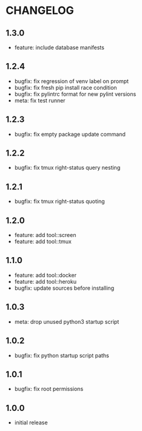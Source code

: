 # CHANGELOG

## 1.3.0
- feature: include database manifests

## 1.2.4
- bugfix: fix regression of venv label on prompt
- bugfix: fix fresh pip install race condition
- bugfix: fix pylintrc format for new pylint versions
- meta: fix test runner

## 1.2.3
- bugfix: fix empty package update command

## 1.2.2
- bugfix: fix tmux right-status query nesting

## 1.2.1
- bugfix: fix tmux right-status quoting

## 1.2.0
- feature: add tool::screen
- feature: add tool::tmux

## 1.1.0
- feature: add tool::docker
- feature: add tool::heroku
- bugfix: update sources before installing

## 1.0.3
- meta: drop unused python3 startup script

## 1.0.2
- bugfix: fix python startup script paths

## 1.0.1
- bugfix: fix root permissions

## 1.0.0
- initial release
